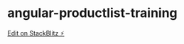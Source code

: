 # angular-productlist-training

[Edit on StackBlitz ⚡️](https://stackblitz.com/edit/angular-productlist-training)